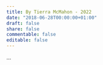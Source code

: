 ```yaml
---
title: By Tierra McMahon - 2022
date: "2018-06-28T00:00:00+01:00"
draft: false
share: false
commentable: false
editable: false
---
```


...
